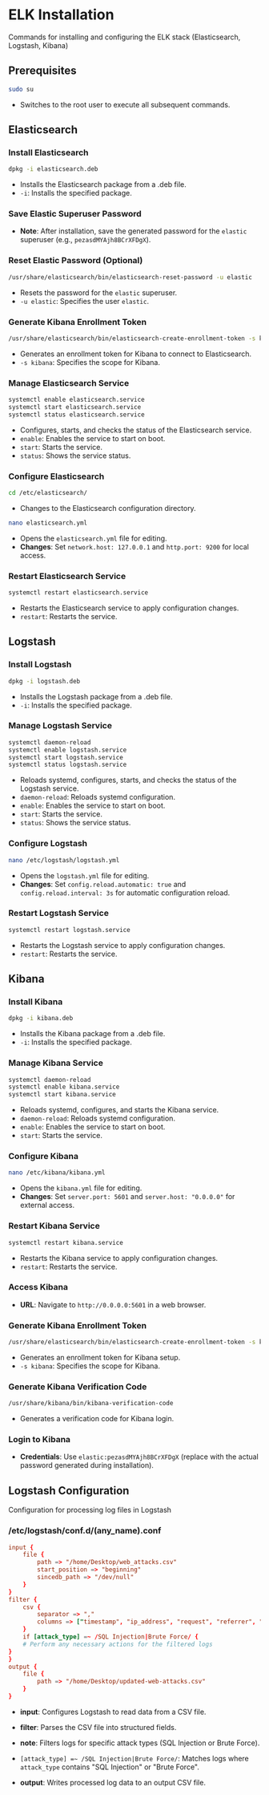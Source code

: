 # ELK Installation
Commands for installing and configuring the ELK stack (Elasticsearch, Logstash, Kibana)

## Prerequisites
```bash copy
sudo su
```
- Switches to the root user to execute all subsequent commands.

## Elasticsearch

### Install Elasticsearch
```bash copy
dpkg -i elasticsearch.deb
```
- Installs the Elasticsearch package from a .deb file.
- `-i`: Installs the specified package.

### Save Elastic Superuser Password
- **Note**: After installation, save the generated password for the `elastic` superuser (e.g., `pezasdMYAjh8BCrXFDgX`).

### Reset Elastic Password (Optional)
```bash copy
/usr/share/elasticsearch/bin/elasticsearch-reset-password -u elastic
```
- Resets the password for the `elastic` superuser.
- `-u elastic`: Specifies the user `elastic`.

### Generate Kibana Enrollment Token
```bash copy
/usr/share/elasticsearch/bin/elasticsearch-create-enrollment-token -s kibana
```
- Generates an enrollment token for Kibana to connect to Elasticsearch.
- `-s kibana`: Specifies the scope for Kibana.

### Manage Elasticsearch Service
```bash copy
systemctl enable elasticsearch.service
systemctl start elasticsearch.service
systemctl status elasticsearch.service
```
- Configures, starts, and checks the status of the Elasticsearch service.
- `enable`: Enables the service to start on boot.
- `start`: Starts the service.
- `status`: Shows the service status.

### Configure Elasticsearch
```bash copy
cd /etc/elasticsearch/
```
- Changes to the Elasticsearch configuration directory.

```bash copy
nano elasticsearch.yml
```
- Opens the `elasticsearch.yml` file for editing.
- **Changes**: Set `network.host: 127.0.0.1` and `http.port: 9200` for local access.

### Restart Elasticsearch Service
```bash copy
systemctl restart elasticsearch.service
```
- Restarts the Elasticsearch service to apply configuration changes.
- `restart`: Restarts the service.

## Logstash

### Install Logstash
```bash copy
dpkg -i logstash.deb
```
- Installs the Logstash package from a .deb file.
- `-i`: Installs the specified package.

### Manage Logstash Service
```bash copy
systemctl daemon-reload
systemctl enable logstash.service
systemctl start logstash.service
systemctl status logstash.service
```
- Reloads systemd, configures, starts, and checks the status of the Logstash service.
- `daemon-reload`: Reloads systemd configuration.
- `enable`: Enables the service to start on boot.
- `start`: Starts the service.
- `status`: Shows the service status.

### Configure Logstash
```bash copy
nano /etc/logstash/logstash.yml
```
- Opens the `logstash.yml` file for editing.
- **Changes**: Set `config.reload.automatic: true` and `config.reload.interval: 3s` for automatic configuration reload.

### Restart Logstash Service
```bash copy
systemctl restart logstash.service
```
- Restarts the Logstash service to apply configuration changes.
- `restart`: Restarts the service.

## Kibana

### Install Kibana
```bash copy
dpkg -i kibana.deb
```
- Installs the Kibana package from a .deb file.
- `-i`: Installs the specified package.

### Manage Kibana Service
```bash copy
systemctl daemon-reload
systemctl enable kibana.service
systemctl start kibana.service
```
- Reloads systemd, configures, and starts the Kibana service.
- `daemon-reload`: Reloads systemd configuration.
- `enable`: Enables the service to start on boot.
- `start`: Starts the service.

### Configure Kibana
```bash copy
nano /etc/kibana/kibana.yml
```
- Opens the `kibana.yml` file for editing.
- **Changes**: Set `server.port: 5601` and `server.host: "0.0.0.0"` for external access.

### Restart Kibana Service
```bash copy
systemctl restart kibana.service
```
- Restarts the Kibana service to apply configuration changes.
- `restart`: Restarts the service.

### Access Kibana
- **URL**: Navigate to `http://0.0.0.0:5601` in a web browser.

### Generate Kibana Enrollment Token
```bash copy
/usr/share/elasticsearch/bin/elasticsearch-create-enrollment-token -s kibana
```
- Generates an enrollment token for Kibana setup.
- `-s kibana`: Specifies the scope for Kibana.

### Generate Kibana Verification Code
```bash copy
/usr/share/kibana/bin/kibana-verification-code
```
- Generates a verification code for Kibana login.

### Login to Kibana
- **Credentials**: Use `elastic:pezasdMYAjh8BCrXFDgX` (replace with the actual password generated during installation).

## Logstash Configuration
Configuration for processing log files in Logstash
### /etc/logstash/conf.d/(any_name).conf
```conf copy
input {
    file {
        path => "/home/Desktop/web_attacks.csv"
        start_position => "beginning"
        sincedb_path => "/dev/null"
    }
}
filter {
    csv {
        separator => ","
        columns => ["timestamp", "ip_address", "request", "referrer", "user_agent", "attack_type"]
    }
    if [attack_type] =~ /SQL Injection|Brute Force/ {
    # Perform any necessary actions for the filtered logs
}
}
output {
    file {
        path => "/home/Desktop/updated-web-attacks.csv"
    }
}
```
- **input**: Configures Logstash to read data from a CSV file.
- **filter**: Parses the CSV file into structured fields.
- **note**: Filters logs for specific attack types (SQL Injection or Brute Force).
- `[attack_type] =~ /SQL Injection|Brute Force/`: Matches logs where `attack_type` contains "SQL Injection" or "Brute Force".

- **output**: Writes processed log data to an output CSV file.